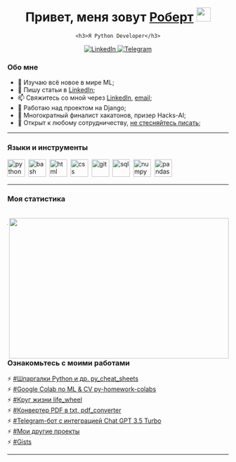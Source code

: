 <!--
**oktober13/oktober13** is a ✨ _special_ ✨ repository because its `README.md` (this file) appears on your GitHub profile.

Here are some ideas to get you started:

- 🔭 I’m currently working on ...
- 🌱 I’m currently learning ...
- 👯 I’m looking to collaborate on ...
- 🤔 I’m looking for help with ...
- 💬 Ask me about ...
- 📫 How to reach me: ...
- 😄 Pronouns: ...
- ⚡ Fun fact: ...
-->
<div id="header" align="center">
    <h1 align="center">Привет, меня зовут <a href="https://github.com/oktober13/" target="_blank">Роберт</a> <img
src="https://github.com/oktober13/oktober13/assets/114009321/81c657f2-75fb-4cb9-92dd-a13b286a77d3" height="32" /></h1>

    <h3>Я Python Developer</h3>
</div>

<div id="socials" align="center">
    <a href="https://www.linkedin.com/in/robert-khaliullin/">
    <img src="https://img.shields.io/badge/LinkedIn-blue?style=for-the-badge&logo=linkedin&logoColor=white" alt="LinkedIn"/>
  </a>
  <a href="https://t.me/khaliullinr">
    <img src="https://img.shields.io/badge/Telegram-blue?style=for-the-badge&logo=telegram&logoColor=white" alt="Telegram"/>
  </a>
</div>

### Обо мне

- 🌱 Изучаю всё новое в мире ML;
- 📝 Пишу статьи в [LinkedIn](https://www.linkedin.com/in/роберт-халиуллин/);
- 📫 Свяжитесь со мной через [LinkedIn](https://www.linkedin.com/in/robert-khaliullin/), [email](mailto:robertxp129@gmail.com );
- 🔭 Работаю над проектом на Django;
- 🌱 Многократный финалист хакатонов, призер Hacks-AI;
- 👯 Открыт к любому сотрудничеству, [не стесняйтесь писать](mailto:oktober13@proton.me );

---

### Языки и инструменты

<img src="https://cdn.jsdelivr.net/gh/devicons/devicon/icons/python/python-original.svg" title="python" width="40" height="40"/>&nbsp;
<img src="https://cdn.jsdelivr.net/gh/devicons/devicon/icons/bash/bash-original.svg" title="bash" width="40" height="40"/>&nbsp;
<img src="https://cdn.jsdelivr.net/gh/devicons/devicon/icons/html5/html5-original.svg" title="html" width="40" height="40"/>&nbsp;
<img src="https://cdn.jsdelivr.net/gh/devicons/devicon/icons/css3/css3-original.svg" title="css" width="40" height="40"/>&nbsp;
<img src="https://cdn.jsdelivr.net/gh/devicons/devicon/icons/git/git-plain.svg" title="git" width="40" height="40"/>&nbsp;
<img src="https://cdn.jsdelivr.net/gh/devicons/devicon/icons/postgresql/postgresql-original.svg" title="sql" width="40" height="40"/>&nbsp;
<img src="https://cdn.jsdelivr.net/gh/devicons/devicon/icons/numpy/numpy-original.svg" title="numpy" width="40" height="40"/>&nbsp;
<img src="https://cdn.jsdelivr.net/gh/devicons/devicon/icons/pandas/pandas-original.svg" title="pandas" width="40" height="40"/>&nbsp;

---

### Моя статистика

<div id="stat" align="center">
    <img src="https://github-profile-summary-cards.vercel.app/api/cards/profile-details?username=oktober13&theme=github_dark" alt=""/>
    <img src="https://github-profile-summary-cards.vercel.app/api/cards/most-commit-language?username=oktober13&theme=github_dark" alt=""/>
    <img src="https://github-profile-summary-cards.vercel.app/api/cards/stats?username=oktober13&theme=github_dark" alt=""/>
    <img src="https://github.com/oktober13/oktober13/assets/114009321/b64416c6-4f0e-4608-9415-33e99d014c73" width="500" height="320" align="right" />
</div>

---

### Ознакомьтесь с моими работами

⚡ [#Шпаргалки Python и др. py_cheat_sheets](https://github.com/oktober13/py_cheat_sheets)  
⚡ [#Google Colab по ML & CV py-homework-colabs](https://github.com/oktober13/py-homework-colabs)  
⚡ [#Круг жизни life_wheel](https://github.com/oktober13/life_wheel)  
⚡ [#Конвертер PDF в txt, pdf_converter](https://github.com/oktober13/pdf_converter)  
⚡ [#Telegram-бот с интеграцией Chat GPT 3.5 Turbo](https://github.com/oktober13/gpt-bot)  
⚡ [#Мои другие проекты](https://github.com/oktober13?tab=repositories)  
⚡ [#Gists](https://gist.github.com/oktober13)  
  
---
